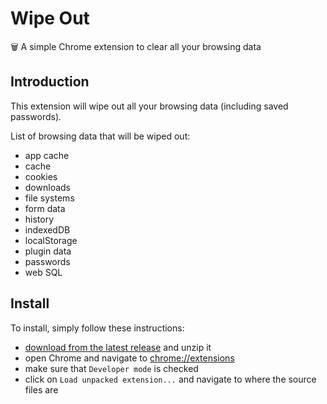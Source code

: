 # Wipe Out

🗑 A simple Chrome extension to clear all your browsing data

## Introduction

This extension will wipe out all your browsing data (including saved passwords).

List of browsing data that will be wiped out:

- app cache
- cache
- cookies
- downloads
- file systems
- form data
- history
- indexedDB
- localStorage
- plugin data
- passwords
- web SQL

## Install

To install, simply follow these instructions:

- [download from the latest release](https://github.com/jsstrn/wipe-out-for-chrome/releases/latest) and unzip it
- open Chrome and navigate to [chrome://extensions](chrome://extensions)
- make sure that `Developer mode` is checked
- click on `Load unpacked extension...` and navigate to where the source files are
